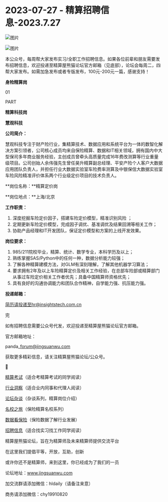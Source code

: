 # 2023-07-27 - 精算招聘信息-2023.7.27

![图片](https://mmbiz.qpic.cn/mmbiz_jpg/PVTr5cqOmdsiaicIRGthO3IhpdkibrFUWVU1xAtP9ZY24c0vAhCVJo55thjfrfia19NvibyVvich2UW9I8vGCty5LxNw/640?wx_fmt=jpeg&tp=webp&wxfrom=5&wx_lazy=1)

![图片](https://mmbiz.qpic.cn/mmbiz_png/7QRTvkK2qC63c02mKcsfAaJ8sNcicTvg22UkHHibvKiasFS9FS6E4FeV0Dibe7as7h4tm8p7EfNfI06adlGbL2icYjw/640?wx_fmt=png&tp=webp&wxfrom=5&wx_lazy=1)

本公众号，每周帮大家发布实习/全职工作招聘信息。如果各位前辈和朋友需要发布招聘信息，欢迎投递至精算屋熊猫论坛官方邮箱（见底部），论坛会每周二，四帮大家发布。如需加急发布或者专版发布，100元-200元一篇，感谢支持！

**身险精算岗**

01

PART

**精算科技岗**

**慧观科技**

**公司简介：**

慧观科技专注于财产险行业，集精算技术、数据应用和系统平台为一体的数智化解决方案引领者，公司核心成员均来自保险精算、数据和IT相关领域，拥有国内中大型保司多年商业服务经验，主创成员曾牵头高质量完成16年费改测算等行业重量级项目。公司创始人余伟强先生曾任昊升精算副总经理、平安产险个人客户大数据应用团队负责人，并担任行业大数据实验室车险费率测算及中银保信大数据实验室车险风险精准评价体系两个行业级定价项目的技术负责人。

**岗位名称：**精算定价岗

**岗位地点：**上海/北京

**工作职责：**

1. 深度挖掘车险定价因子，搭建车险定价模型，精准识别风险 ；
2. 定期更新车险定价模型，完成因子调优、基准调优及结果回溯等相关工作；
3. 协助产品经理和IT开发团队，保证定价模型和方案的上线开发效果。

**岗位要求：**

1. 985/211院校毕业，精算、统计、数学专业，本科学历及以上；
2. 熟练掌握SAS/Python中的任何一种，数据分析能力较强；
3. 了解各种精算建模方法，对GLM有深刻理解，了解其他机器学习算法；
4. 要求拥有2年及以上车险精算定价及相关工作经验，在总部车险部或精算部门从事过车险定价相关工作者优先；具备中国精算师资格优先；
5. 具有良好的沟通协调能力和团队合作精神，自学能力强、抗压能力强。

**投递邮箱：**

简历请投递至hr@insightstech.com.cn


完

如有招聘信息需要公众号代发，欢迎投递至精算屋熊猫论坛官方邮箱。

官方邮箱地址：

panda\_forum@jingsuanwu.com

获取更多精彩信息，请关注精算屋熊猫论坛/公众号。


👀

[精算考试](https://mp.weixin.qq.com/mp/appmsgalbum?__biz=MzIyMjA5MzUwMg==&action=getalbum&album_id=1466144252454764546#wechat_redirect)（适合考精算考试的同学阅读）

[行业洞察](https://mp.weixin.qq.com/mp/appmsgalbum?__biz=MzIyMjA5MzUwMg==&action=getalbum&album_id=1466140974488748032#wechat_redirect)（适合业内同事和代理人阅读）

[论坛杂谈](https://mp.weixin.qq.com/mp/appmsgalbum?__biz=MzIyMjA5MzUwMg==&action=getalbum&album_id=1466151460148084736#wechat_redirect)（杂谈系列，精算岗位介绍）

[名校之旅](https://mp.weixin.qq.com/mp/appmsgalbum?__biz=MzIyMjA5MzUwMg==&action=getalbum&album_id=1466147283460161538#wechat_redirect)（保险精算名校系列）

[数据看保险](https://mp.weixin.qq.com/mp/appmsgalbum?__biz=MzIyMjA5MzUwMg==&action=getalbum&album_id=2002358913534328835#wechat_redirect)（保险数据了解行业发展）

[招聘信息](https://mp.weixin.qq.com/mp/appmsgalbum?__biz=MzIyMjA5MzUwMg==&action=getalbum&album_id=1466154141080092675#wechat_redirect)（适合找实习找工作同学阅读）

精算屋熊猫论坛，旨在为精算师及未来精算师提供交流平台

在这里我们提倡平等，开放，互助，创新

或许你还不是精算师，来到这里，你已经成为了我们的一员

论坛地址：www.jingsuanwu.com

加交流群请添加微信：hldaily（请备注来意）

商务请添加微信：chy19910820